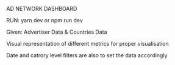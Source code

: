 AD NETWORK DASHBOARD


RUN: yarn dev or npm run dev


Given: Advertiser Data & Countries Data

Visual representation of different metrics for proper visualisation

Date and catrory level filters are also to set the data accordingly
